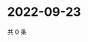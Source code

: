 # 2022-09-23

共 0 条

<!-- BEGIN WEIBO -->
<!-- 最后更新时间 Fri Sep 23 2022 15:23:03 GMT+0800 (China Standard Time) -->

<!-- END WEIBO -->
